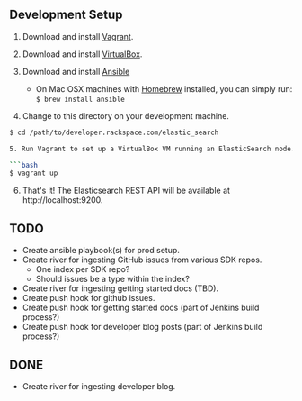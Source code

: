 ## Development Setup

1. Download and install [Vagrant](http://www.vagrantup.com/downloads.html).

2. Download and install [VirtualBox](https://www.virtualbox.org/wiki/Downloads).

3. Download and install [Ansible](http://docs.ansible.com/intro_installation.html#installing-the-control-machine)

   * On Mac OSX machines with [Homebrew](http://brew.sh/) installed, you can simply run: `$ brew install ansible`

4. Change to this directory on your development machine.

```bash
$ cd /path/to/developer.rackspace.com/elastic_search

5. Run Vagrant to set up a VirtualBox VM running an ElasticSearch node.

```bash
$ vagrant up
```

6. That's it! The Elasticsearch REST API will be available at http://localhost:9200.

## TODO
* Create ansible playbook(s) for prod setup. 
* Create river for ingesting GitHub issues from various SDK repos.
  - One index per SDK repo?
  - Should issues be a type within the index?
* Create river for ingesting getting started docs (TBD).
* Create push hook for github issues.
* Create push hook for getting started docs (part of Jenkins build process?)
* Create push hook for developer blog posts (part of Jenkins build process?)
 
## DONE
* Create river for ingesting developer blog.
